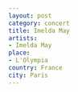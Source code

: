 ```yaml
---
layout: post
category: concert
title: Imelda May
artists: 
- Imelda May
place: 
- L'Olympia
country: France
city: Paris
---
```


